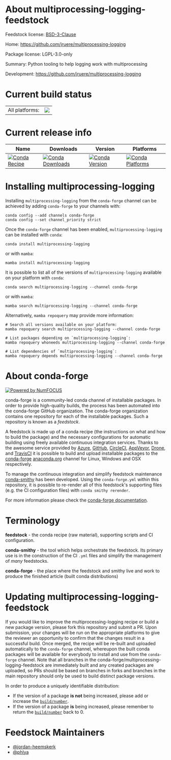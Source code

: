About multiprocessing-logging-feedstock
=======================================

Feedstock license: [BSD-3-Clause](https://github.com/conda-forge/multiprocessing-logging-feedstock/blob/main/LICENSE.txt)

Home: https://github.com/jruere/multiprocessing-logging

Package license: LGPL-3.0-only

Summary: Python tooling to help logging work with multiprocessing

Development: https://github.com/jruere/multiprocessing-logging

Current build status
====================


<table><tr><td>All platforms:</td>
    <td>
      <a href="https://dev.azure.com/conda-forge/feedstock-builds/_build/latest?definitionId=10245&branchName=main">
        <img src="https://dev.azure.com/conda-forge/feedstock-builds/_apis/build/status/multiprocessing-logging-feedstock?branchName=main">
      </a>
    </td>
  </tr>
</table>

Current release info
====================

| Name | Downloads | Version | Platforms |
| --- | --- | --- | --- |
| [![Conda Recipe](https://img.shields.io/badge/recipe-multiprocessing--logging-green.svg)](https://anaconda.org/conda-forge/multiprocessing-logging) | [![Conda Downloads](https://img.shields.io/conda/dn/conda-forge/multiprocessing-logging.svg)](https://anaconda.org/conda-forge/multiprocessing-logging) | [![Conda Version](https://img.shields.io/conda/vn/conda-forge/multiprocessing-logging.svg)](https://anaconda.org/conda-forge/multiprocessing-logging) | [![Conda Platforms](https://img.shields.io/conda/pn/conda-forge/multiprocessing-logging.svg)](https://anaconda.org/conda-forge/multiprocessing-logging) |

Installing multiprocessing-logging
==================================

Installing `multiprocessing-logging` from the `conda-forge` channel can be achieved by adding `conda-forge` to your channels with:

```
conda config --add channels conda-forge
conda config --set channel_priority strict
```

Once the `conda-forge` channel has been enabled, `multiprocessing-logging` can be installed with `conda`:

```
conda install multiprocessing-logging
```

or with `mamba`:

```
mamba install multiprocessing-logging
```

It is possible to list all of the versions of `multiprocessing-logging` available on your platform with `conda`:

```
conda search multiprocessing-logging --channel conda-forge
```

or with `mamba`:

```
mamba search multiprocessing-logging --channel conda-forge
```

Alternatively, `mamba repoquery` may provide more information:

```
# Search all versions available on your platform:
mamba repoquery search multiprocessing-logging --channel conda-forge

# List packages depending on `multiprocessing-logging`:
mamba repoquery whoneeds multiprocessing-logging --channel conda-forge

# List dependencies of `multiprocessing-logging`:
mamba repoquery depends multiprocessing-logging --channel conda-forge
```


About conda-forge
=================

[![Powered by
NumFOCUS](https://img.shields.io/badge/powered%20by-NumFOCUS-orange.svg?style=flat&colorA=E1523D&colorB=007D8A)](https://numfocus.org)

conda-forge is a community-led conda channel of installable packages.
In order to provide high-quality builds, the process has been automated into the
conda-forge GitHub organization. The conda-forge organization contains one repository
for each of the installable packages. Such a repository is known as a *feedstock*.

A feedstock is made up of a conda recipe (the instructions on what and how to build
the package) and the necessary configurations for automatic building using freely
available continuous integration services. Thanks to the awesome service provided by
[Azure](https://azure.microsoft.com/en-us/services/devops/), [GitHub](https://github.com/),
[CircleCI](https://circleci.com/), [AppVeyor](https://www.appveyor.com/),
[Drone](https://cloud.drone.io/welcome), and [TravisCI](https://travis-ci.com/)
it is possible to build and upload installable packages to the
[conda-forge](https://anaconda.org/conda-forge) [anaconda.org](https://anaconda.org/)
channel for Linux, Windows and OSX respectively.

To manage the continuous integration and simplify feedstock maintenance
[conda-smithy](https://github.com/conda-forge/conda-smithy) has been developed.
Using the ``conda-forge.yml`` within this repository, it is possible to re-render all of
this feedstock's supporting files (e.g. the CI configuration files) with ``conda smithy rerender``.

For more information please check the [conda-forge documentation](https://conda-forge.org/docs/).

Terminology
===========

**feedstock** - the conda recipe (raw material), supporting scripts and CI configuration.

**conda-smithy** - the tool which helps orchestrate the feedstock.
                   Its primary use is in the construction of the CI ``.yml`` files
                   and simplify the management of *many* feedstocks.

**conda-forge** - the place where the feedstock and smithy live and work to
                  produce the finished article (built conda distributions)


Updating multiprocessing-logging-feedstock
==========================================

If you would like to improve the multiprocessing-logging recipe or build a new
package version, please fork this repository and submit a PR. Upon submission,
your changes will be run on the appropriate platforms to give the reviewer an
opportunity to confirm that the changes result in a successful build. Once
merged, the recipe will be re-built and uploaded automatically to the
`conda-forge` channel, whereupon the built conda packages will be available for
everybody to install and use from the `conda-forge` channel.
Note that all branches in the conda-forge/multiprocessing-logging-feedstock are
immediately built and any created packages are uploaded, so PRs should be based
on branches in forks and branches in the main repository should only be used to
build distinct package versions.

In order to produce a uniquely identifiable distribution:
 * If the version of a package **is not** being increased, please add or increase
   the [``build/number``](https://docs.conda.io/projects/conda-build/en/latest/resources/define-metadata.html#build-number-and-string).
 * If the version of a package **is** being increased, please remember to return
   the [``build/number``](https://docs.conda.io/projects/conda-build/en/latest/resources/define-metadata.html#build-number-and-string)
   back to 0.

Feedstock Maintainers
=====================

* [@jordan-heemskerk](https://github.com/jordan-heemskerk/)
* [@phlya](https://github.com/phlya/)

